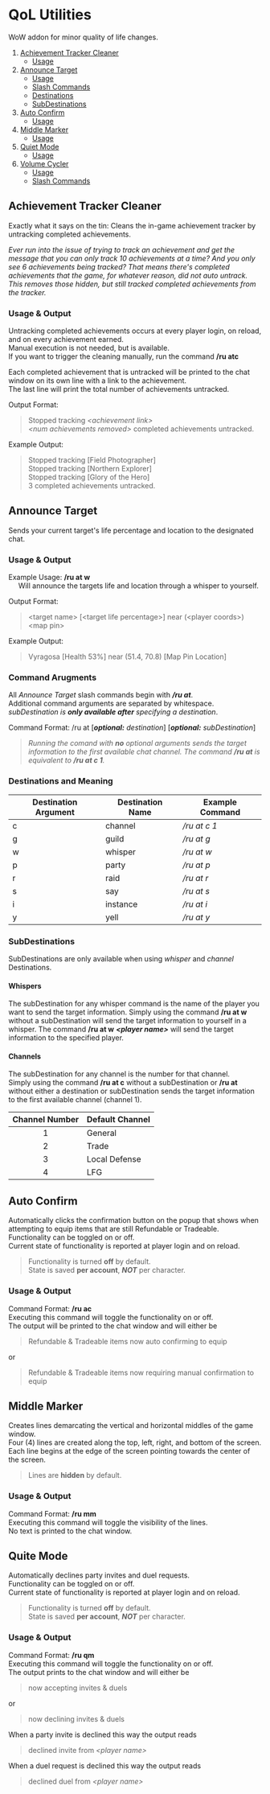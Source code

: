 # QoL Utilities
WoW addon for minor quality of life changes.  
1. [Achievement Tracker Cleaner](#atc)
	- [Usage](#atc-usage)
1. [Announce Target](#at)
	- [Usage](#at-usage)
	- [Slash Commands](#at-arguments)
	- [Destinations](#at-destinations)
	- [SubDestinations](#at-subdestinations)
1. [Auto Confirm](#ac)
	- [Usage](#ac-usage)
1. [Middle Marker](#mm)
	- [Usage](#mm-usage)
1. [Quiet Mode](#qm)
	- [Usage](#qm-usage)
1. [Volume Cycler](#vc)
	- [Usage](#vc-usage)
	- [Slash Commands](#vc-arguments)

<h2 id='atc'>Achievement Tracker Cleaner</h2>

Exactly what it says on the tin: Cleans the in-game achievement tracker by untracking completed achievements.  

*Ever run into the issue of trying to track an achievement and get the message that you can only track 10 achievements at a time?
And you only see 6 achievements being tracked?
That means there's completed achievements that the game, for whatever reason, did not auto untrack.  
This removes those hidden, but still tracked completed achievements from the tracker.*

<h3 id='atc-usage'>Usage & Output</h3>

Untracking completed achievements occurs at every player login, on reload, and on every achievement earned.  
Manual execution is not needed, but is available.  
If you want to trigger the cleaning manually, run the command **\/ru atc**  

Each completed achievement that is untracked will be printed to the chat window on its own line with a link to the achievement.  
The last line will print the total number of achievements untracked.  

Output Format:  
> Stopped tracking *\<achievement link\>*  
> *\<num achievements removed\>* completed achievements untracked.

Example Output:
> Stopped tracking \[Field Photographer\]  
> Stopped tracking \[Northern Explorer\]  
> Stopped tracking \[Glory of the Hero\]  
> 3 completed achievements untracked.

<h2 id='at'>Announce Target</h2>

Sends your current target's life percentage and location to the designated chat.

<h3 id='at-usage'>Usage & Output</h3>

Example Usage: **\/ru at w**  
&nbsp;&nbsp;&nbsp;&nbsp;&nbsp;Will announce the targets life and location through a whisper to yourself.  

Output Format:  
> \<target name\> \[\<target life percentage\>\] near \(\<player coords\>\) \<map pin\>  

Example Output:  
> Vyragosa \[Health 53%\] near \(51\.4, 70\.8\) \[Map Pin Location\]

<h3 id='at-arguments'>Command Arugments</h3>

All *Announce Target* slash commands begin with ***\/ru at***.  
Additional command arguments are separated by whitespace.  
  *subDestination is ****only available after**** specifying a destination*.

Command Format: \/ru at \[***optional:*** *destination*\] \[***optional:*** *subDestination*\]
> *Running the comand with* ***no*** *optional arguments sends the target information to the first available chat channel.*
> *The command* ***\/ru at*** *is equivalent to **\/ru at c 1**.*

<h3 id='at-destinations'>Destinations and Meaning</h3>

Destination Argument | Destination Name | Example Command
---|---|---
c | channel | *\/ru at c 1*
g | guild    | *\/ru at g*
w | whisper  | *\/ru at w*
p | party    | *\/ru at p*
r | raid     | *\/ru at r*
s | say      | *\/ru at s*
i | instance | *\/ru at i*
y | yell     | *\/ru at y*

<h3 id='at-subdestinations'>SubDestinations</h3>

SubDestinations are only available when using *whisper* and *channel* Destinations.

#### Whispers
The subDestination for any whisper command is the name of the player you want to send the target information.
Simply using the command **\/ru at w** without a subDestination will send the target information to yourself in a whisper.
The command **\/ru at w** ***\<player name\>*** will send the target information to the specified player.

#### Channels
The subDestination for any channel is the number for that channel.  
Simply using the command **\/ru at c** without a subDestination or **\/ru at** without either a destination or subDestination sends the target information to the first available channel \(channel 1\).
  
Channel Number | Default Channel
:---: | ---
1 | General
2 | Trade
3 | Local Defense
4 | LFG

<h2 id='ac'>Auto Confirm</h2>

Automatically clicks the confirmation button on the popup that shows when attempting to equip items that are still Refundable or Tradeable.  
Functionality can be toggled on or off.  
Current state of functionality is reported at player login and on reload.
> Functionality is turned **off** by default.  
> State is saved **per account**, ***NOT*** per character.

<h3 id='ac-usage'>Usage & Output</h3>

Command Format: **\/ru ac**  
Executing this command will toggle the functionality on or off.  
The output will be printed to the chat window and will either be  
> Refundable & Tradeable items now auto confirming to equip

or  
> Refundable & Tradeable items now requiring manual confirmation to equip

<h2 id='mm'>Middle Marker</h2>

Creates lines demarcating the vertical and horizontal middles of the game window.  
Four \(4\) lines are created along the top, left, right, and bottom of the screen.  
Each line begins at the edge of the screen pointing towards the center of the screen.
> Lines are **hidden** by default.

<h3 id='mm-usage'>Usage & Output</h3>

Command Format: **\/ru mm**  
Executing this command will toggle the visibility of the lines.  
No text is printed to the chat window.  

<h2 id='qm'>Quite Mode</h2>

Automatically declines party invites and duel requests.  
Functionality can be toggled on or off.  
Current state of functionality is reported at player login and on reload.  
> Functionality is turned **off** by default.  
> State is saved **per account**, ***NOT*** per character.

<h3 id='qm-usage'>Usage & Output</h3>

Command Format: **\/ru qm**  
Executing this command will toggle the functionality on or off.  
The output prints to the chat window and will either be
> now accepting invites & duels

or  
> now declining invites & duels

When a party invite is declined this way the output reads
> declined invite from *\<player name\>*

When a duel request is declined this way the output reads
> declined duel from *\<player name\>*